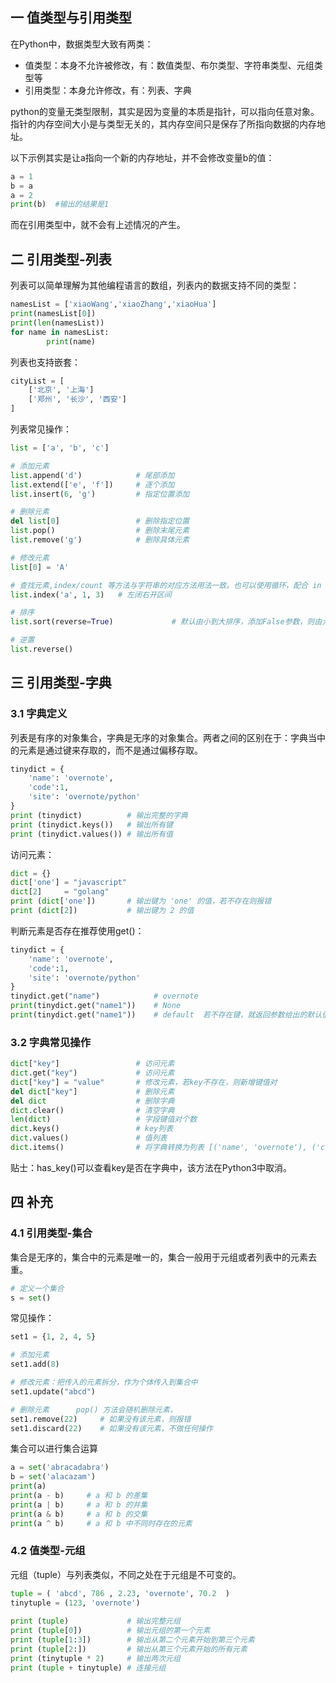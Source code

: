 ## 一 值类型与引用类型

在Python中，数据类型大致有两类：
- 值类型：本身不允许被修改，有：数值类型、布尔类型、字符串类型、元组类型等
- 引用类型：本身允许修改，有：列表、字典

python的变量无类型限制，其实是因为变量的本质是指针，可以指向任意对象。指针的内存空间大小是与类型无关的，其内存空间只是保存了所指向数据的内存地址。  

以下示例其实是让a指向一个新的内存地址，并不会修改变量b的值：
```py
a = 1
b = a
a = 2
print(b)  #输出的结果是1
```

而在引用类型中，就不会有上述情况的产生。  

## 二 引用类型-列表

列表可以简单理解为其他编程语言的数组，列表内的数据支持不同的类型：
```py
namesList = ['xiaoWang','xiaoZhang','xiaoHua']
print(namesList[0])
print(len(namesList))
for name in namesList:
        print(name)
```

列表也支持嵌套：
```py
cityList = [
    ['北京', '上海']
    ['郑州', '长沙', '西安']
]
```

列表常见操作：
```py
list = ['a', 'b', 'c']

# 添加元素
list.append('d')            # 尾部添加
list.extend(['e', 'f'])     # 逐个添加
list.insert(6, 'g')         # 指定位置添加

# 删除元素
del list[0]                 # 删除指定位置
list.pop()                  # 删除末尾元素
list.remove('g')            # 删除具体元素

# 修改元素
list[0] = 'A'

# 查找元素,index/count 等方法与字符串的对应方法用法一致。也可以使用循环，配合 in 与 not in 查找
list.index('a', 1, 3)   # 左闭右开区间

# 排序
list.sort(reverse=True)             # 默认由小到大排序，添加False参数，则由大到小排列

# 逆置
list.reverse()
```

## 三 引用类型-字典

### 3.1 字典定义

列表是有序的对象集合，字典是无序的对象集合。两者之间的区别在于：字典当中的元素是通过键来存取的，而不是通过偏移存取。  

```py
tinydict = {
    'name': 'overnote',
    'code':1, 
    'site': 'overnote/python'
}
print (tinydict)          # 输出完整的字典
print (tinydict.keys())   # 输出所有键
print (tinydict.values()) # 输出所有值
```

访问元素：
```py
dict = {}
dict['one'] = "javascript"  
dict[2]     = "golang"
print (dict['one'])       # 输出键为 'one' 的值，若不存在则报错
print (dict[2])           # 输出键为 2 的值
```

判断元素是否存在推荐使用get()：
```py
tinydict = {
    'name': 'overnote',
    'code':1, 
    'site': 'overnote/python'
}
tinydict.get("name")            # overnote
print(tinydict.get("name1"))    # None
print(tinydict.get("name1"))    # default  若不存在键，就返回参数给出的默认值
```

### 3.2 字典常见操作
```py
dict["key"]                 # 访问元素
dict.get("key")             # 访问元素
dict["key"] = "value"       # 修改元素，若key不存在，则新增键值对
del dict["key"]             # 删除元素
del dict                    # 删除字典
dict.clear()                # 清空字典
len(dict)                   # 字段键值对个数
dict.keys()                 # key列表
dict.values()               # 值列表
dict.items()                # 将字典转换为列表 [('name', 'overnote'), ('code', 1)]
```
贴士：has_key()可以查看key是否在字典中，该方法在Python3中取消。

## 四 补充

### 4.1 引用类型-集合

集合是无序的，集合中的元素是唯一的，集合一般用于元组或者列表中的元素去重。
```py
# 定义一个集合
s = set()
```

常见操作：
```py
set1 = {1, 2, 4, 5}

# 添加元素
set1.add(8)

# 修改元素：把传入的元素拆分，作为个体传入到集合中
set1.update("abcd")

# 删除元素      pop() 方法会随机删除元素，
set1.remove(22)     # 如果没有该元素，则报错
set1.discard(22)    # 如果没有该元素，不做任何操作
```

集合可以进行集合运算
```py
a = set('abracadabra')
b = set('alacazam')
print(a)
print(a - b)     # a 和 b 的差集
print(a | b)     # a 和 b 的并集
print(a & b)     # a 和 b 的交集
print(a ^ b)     # a 和 b 中不同时存在的元素
```


### 4.2 值类型-元组 

元组（tuple）与列表类似，不同之处在于元组是不可变的。  
```py
tuple = ( 'abcd', 786 , 2.23, 'overnote', 70.2  )
tinytuple = (123, 'overnote')
 
print (tuple)             # 输出完整元组
print (tuple[0])          # 输出元组的第一个元素
print (tuple[1:3])        # 输出从第二个元素开始到第三个元素
print (tuple[2:])         # 输出从第三个元素开始的所有元素
print (tinytuple * 2)     # 输出两次元组
print (tuple + tinytuple) # 连接元组
```